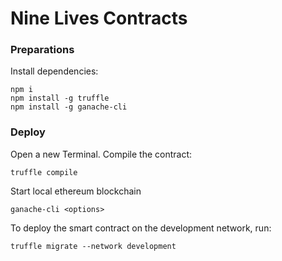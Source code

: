 Nine Lives Contracts
========================
### Preparations
Install dependencies:
```
npm i
npm install -g truffle
npm install -g ganache-cli
```
### Deploy
Open a new Terminal. Compile the contract:
```
truffle compile
```

Start local ethereum blockchain
```
ganache-cli <options>
```

To deploy the smart contract on the development network, run:
```
truffle migrate --network development
```
